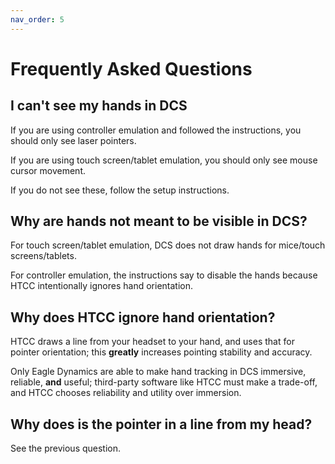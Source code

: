 ```yaml
---
nav_order: 5
---
```


# Frequently Asked Questions

## I can't see my hands in DCS

If you are using controller emulation and followed the instructions, you should only see laser pointers.

If you are using touch screen/tablet emulation, you should only see mouse cursor movement.

If you do not see these, follow the setup instructions.

## Why are hands not meant to be visible in DCS?

For touch screen/tablet emulation, DCS does not draw hands for mice/touch screens/tablets.

For controller emulation, the instructions say to disable the hands because HTCC intentionally ignores hand orientation.

## Why does HTCC ignore hand orientation?

HTCC draws a line from your headset to your hand, and uses that for pointer orientation; this **greatly** increases pointing stability and accuracy.

Only Eagle Dynamics are able to make hand tracking in DCS immersive, reliable, **and** useful; third-party software like HTCC must make a trade-off, and HTCC chooses reliability and utility over immersion.

## Why does is the pointer in a line from my head?

See the previous question.
